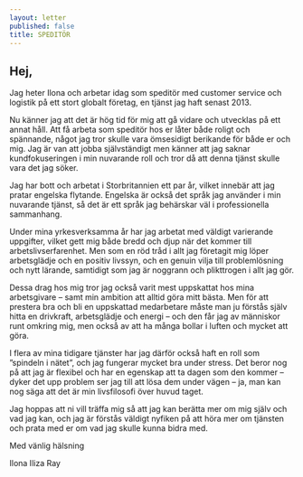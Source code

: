 ```yaml
---
layout: letter
published: false
title: SPEDITÖR
---
```

## Hej,

Jag heter Ilona och arbetar idag som speditör med customer service och logistik på ett stort globalt företag, en tjänst jag haft senast 2013.

Nu känner jag att det är hög tid för mig att gå vidare och utvecklas på ett annat håll. Att få arbeta som speditör hos er låter både roligt och spännande, något jag tror skulle vara ömsesidigt berikande för både er och mig. Jag är van att jobba självständigt men känner att jag saknar kundfokuseringen i min nuvarande roll och tror då att denna tjänst skulle vara det jag söker.

Jag har bott och arbetat i Storbritannien ett par år, vilket innebär att jag pratar engelska flytande. Engelska är också det språk jag använder i min nuvarande tjänst, så det är ett språk jag behärskar väl i professionella sammanhang.

Under mina yrkesverksamma år har jag arbetat med väldigt varierande uppgifter, vilket gett mig både bredd och djup när det kommer till arbetslivserfarenhet. Men som en röd tråd i allt jag företagit mig löper arbetsglädje och en positiv livssyn, och en genuin vilja till problemlösning och nytt lärande, samtidigt som jag är noggrann och plikttrogen i allt jag gör.

Dessa drag hos mig tror jag också varit mest uppskattat hos mina arbetsgivare – samt min ambition att alltid göra mitt bästa. Men för att prestera bra och bli en uppskattad medarbetare måste man ju förstås själv hitta en drivkraft, arbetsglädje och energi – och den får jag av människor runt omkring mig, men också av att ha många bollar i luften och mycket att göra.

I flera av mina tidigare tjänster har jag därför också haft en roll som ”spindeln i nätet”, och jag fungerar mycket bra under stress. Det beror nog på att jag är flexibel och har en egenskap att ta dagen som den kommer – dyker det upp problem ser jag till att lösa dem under vägen – ja, man kan nog säga att det är min livsfilosofi över huvud taget.

Jag hoppas att ni vill träffa mig så att jag kan berätta mer om mig själv och vad jag kan, och jag är förstås väldigt nyfiken på att höra mer om tjänsten och prata med er om vad jag skulle kunna bidra med.

Med vänlig hälsning

Ilona Iliza Ray
